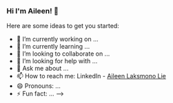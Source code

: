 ### Hi I'm Aileen! 👋


Here are some ideas to get you started:

- 🔭 I’m currently working on ...
- 🌱 I’m currently learning ...
- 👯 I’m looking to collaborate on ...
- 🤔 I’m looking for help with ...
- 💬 Ask me about ...
- 📫 How to reach me: LinkedIn - [Aileen Laksmono Lie](https://www.linkedin.com/in/aileen-laksmono-lie-ab4172137/)
- 😄 Pronouns: ...
- ⚡ Fun fact: ...
-->
